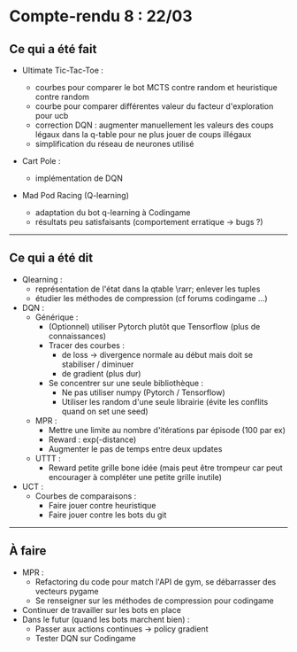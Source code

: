 # Compte-rendu 8 : 22/03

## Ce qui a été fait

- Ultimate Tic-Tac-Toe :
    - courbes pour comparer le bot MCTS contre random et heuristique contre random
    - courbe pour comparer différentes valeur du facteur d'exploration pour ucb
    - correction DQN : augmenter manuellement les valeurs des coups légaux dans la q-table pour ne plus jouer de coups illégaux
    - simplification du réseau de neurones utilisé

- Cart Pole :
    - implémentation de DQN

- Mad Pod Racing (Q-learning)
    - adaptation du bot q-learning à Codingame
    - résultats peu satisfaisants (comportement erratique &rarr; bugs ?)

---

## Ce qui a été dit

- Qlearning :
  - représentation de l'état dans la qtable \rarr; enlever les tuples
  - étudier les méthodes de compression (cf forums codingame ...)
- DQN :
  - Générique : 
    - (Optionnel) utiliser Pytorch plutôt que Tensorflow (plus de connaissances)
    - Tracer des courbes :
      - de loss &rarr; divergence normale au début mais doit se stabiliser / diminuer
      - de gradient (plus dur)
    - Se concentrer sur une seule bibliothèque :
      - Ne pas utiliser numpy (Pytorch / Tensorflow)
      - Utiliser les random d'une seule librairie (évite les conflits quand on set une seed)
  - MPR :
    - Mettre une limite au nombre d'itérations par épisode (100 par ex)
    - Reward : exp(-distance)
    - Augmenter le pas de temps entre deux updates
  - UTTT :
    - Reward petite grille bone idée (mais peut être trompeur car peut encourager à compléter une petite grille inutile)
- UCT :
  - Courbes de comparaisons :
    - Faire jouer contre heuristique
    - Faire jouer contre les bots du git

---

## À faire

- MPR :
  - Refactoring du code pour match l'API de gym, se débarrasser des vecteurs pygame
  - Se renseigner sur les méthodes de compression pour codingame
- Continuer de travailler sur les bots en place
- Dans le futur (quand les bots marchent bien) :
  - Passer aux actions continues &rarr; policy gradient
  - Tester DQN sur Codingame